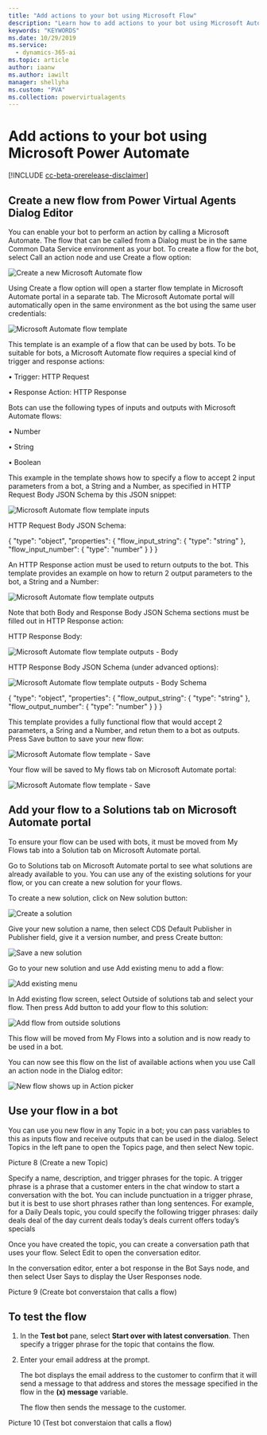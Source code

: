 ```yaml
---
title: "Add actions to your bot using Microsoft Flow"
description: "Learn how to add actions to your bot using Microsoft Automate flows."
keywords: "KEYWORDS"
ms.date: 10/29/2019
ms.service:
  - dynamics-365-ai
ms.topic: article
author: iaanw
ms.author: iawilt
manager: shellyha
ms.custom: "PVA"
ms.collection: powervirtualagents
---
```




# Add actions to your bot using Microsoft Power Automate 

[!INCLUDE [cc-beta-prerelease-disclaimer](includes/cc-beta-prerelease-disclaimer.md)]


## Create a new flow from Power Virtual Agents Dialog Editor
You can enable your bot to perform an action by calling a Microsoft Automate. The flow that can be called from a Dialog must be in the same Common Data Service environment as your bot. To create a flow for the bot, select Call an action node and use Create a flow option:

![Create a new Microsoft Automate flow](media/UseCreateFlowOption.jpg)


Using Create a flow option will open a starter flow template in Microsoft Automate portal in a separate tab. The Microsoft Automate portal will automatically open in the same environment as the bot using the same user credentials:

![Microsoft Automate flow template](media/FlowTemplate.jpg)

This template is an example of a flow that can be used by bots. To be suitable for bots, a Microsoft Automate flow requires a special kind of trigger and response actions: 

•	Trigger:  HTTP Request

•	Response Action:  HTTP Response


Bots can use the following types of inputs and outputs with Microsoft Automate flows:

•	Number

•	String

•	Boolean


This example in the template shows how to specify a flow to accept 2 input parameters from a bot, a String and a Number, as specified in HTTP Request Body JSON Schema by this JSON snippet:


![Microsoft Automate flow template inputs](media/FlowHttpRequestInputs.jpg)


HTTP Request Body JSON Schema:

{
    "type": "object",
    "properties": {
        "flow_input_string": {
            "type": "string"
        },
        "flow_input_number": {
            "type": "number"
        }
    }
}


An HTTP Response action must be used to return outputs to the bot. This template provides an example on how to return 2 output parameters to the bot, a String and a Number:


![Microsoft Automate flow template outputs](media/FlowHttpResponseOutputs.jpg)


Note that both Body and Response Body JSON Schema sections must be filled out in HTTP Response action:

HTTP Response Body:

![Microsoft Automate flow template outputs - Body](media/Body.jpg)


HTTP Response Body JSON Schema (under advanced options):

![Microsoft Automate flow template outputs - Body Schema](media/HttpResponseBodySchema.jpg)

{
    "type": "object",
    "properties": {
        "flow_output_string": {
            "type": "string"
        },
        "flow_output_number": {
            "type": "number"
        }
    }
}


This template provides a fully functional flow that would accept 2 parameters, a Sring and a Number, and retun them to a bot as outputs. Press Save button to save your new flow:

![Microsoft Automate flow template - Save](media/SaveFlowTemplate.jpg)


Your flow will be saved to My flows tab on Microsoft Automate portal:


![Microsoft Automate flow template - Save](media/MyFlows.jpg)





## Add your flow to a Solutions tab on Microsoft Automate portal

To ensure your flow can be used with bots, it must be moved from My Flows tab into a Solution tab on Microsoft Automate portal. 

Go to Solutions tab on Microsoft Automate portal to see what solutions are already available to you. You can use any of the existing solutions for your flow, or you can create a new solution for your flows.


To create a new solution, click on New solution button:

![Create a solution](media/NewSolution.jpg)


Give your new solution a name, then select CDS Default Publisher in Publisher field, give it a version number, and press Create button: 

![Save a new solution](media/NewSolution_details.jpg)


Go to your new solution and use Add existing menu to add a flow: 

![Add existing menu](media/AddExistingFlow.jpg)


In Add existing flow screen, select Outside of solutions tab and select your flow. Then press Add button to add your flow to this solution:

![Add flow from outside solutions](media/AddExistingFlow_details.jpg)


This flow will be moved from My Flows into a solution and is now ready to be used in a bot. 

You can now see this flow on the list of available actions when you use Call an action node in the Dialog editor:

![New flow shows up in Action picker](media/FlowInActionPicker.jpg)



## Use your flow in a bot

You can use you new flow in any Topic in a bot; you can pass variables to this as inputs flow and receive outputs that can be used in the dialog. Select Topics in the left pane to open the Topics page, and then select New topic.

Picture 8 (Create a new Topic)

Specify a name, description, and trigger phrases for the topic. A trigger phrase is a phrase that a customer enters in the chat window to start a conversation with the bot. You can include punctuation in a trigger phrase, but it is best to use short phrases rather than long sentences.
For example, for a Daily Deals topic, you could specify the following trigger phrases:
daily deals
deal of the day
current deals
today’s deals
current offers
today’s specials

Once you have created the topic, you can create a conversation path that uses your flow. Select Edit to open the conversation editor.

In the conversation editor, enter a bot response in the Bot Says node, and then select User Says to display the User Responses node.

Picture 9 (Create bot converstaion that calls a flow)

## To test the flow
1. In the **Test bot** pane, select **Start over with latest conversation**. Then specify a trigger phrase for the topic that contains the flow.

2. Enter your email address at the prompt.

    The bot displays the email address to the customer to confirm that it will send a message to that address and stores the message specified in the flow in the **(x) message** variable.

    The flow then sends the message to the customer.
    
 Picture 10 (Test bot converstaion that calls a flow)

